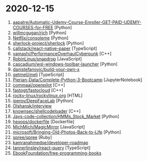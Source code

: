 # 2020-12-15

1. [aapatre/Automatic-Udemy-Course-Enroller-GET-PAID-UDEMY-COURSES-for-FREE](https://github.com/aapatre/Automatic-Udemy-Course-Enroller-GET-PAID-UDEMY-COURSES-for-FREE "Do you want to LEARN NEW STUFF for FREE? Don't worry, with the power of web-scraping and automation, this script will find the necessary Udemy coupons & enroll you for PAID UDEMY COURSES, ABSOLUTELY FREE!") [Python]
2. [willmcgugan/rich](https://github.com/willmcgugan/rich "Rich is a Python library for rich text and beautiful formatting in the terminal.") [Python]
3. [Netflix/consoleme](https://github.com/Netflix/consoleme "ConsoleMe consolidates the management of multiple AWS accounts into a single interface. It allows your end-users and administrators to get credentials for your different accounts, and allows your users/administrators to manage or request cloud permissions.") [Python]
4. [sherlock-project/sherlock](https://github.com/sherlock-project/sherlock "🔎 Hunt down social media accounts by username across social networks") [Python]
5. [callstack/react-native-paper](https://github.com/callstack/react-native-paper "Material Design for React Native (Android & iOS)") [TypeScript]
6. [yamashi/PerformanceOverhaulCyberpunk](https://github.com/yamashi/PerformanceOverhaulCyberpunk "Performance boost, bug fixes and hacks for fun for Cyberpunk 2077") [C++]
7. [RobinLinus/snapdrop](https://github.com/RobinLinus/snapdrop "A Progressive Web App for local file sharing") [JavaScript]
8. [cascadium/wsl-windows-toolbar-launcher](https://github.com/cascadium/wsl-windows-toolbar-launcher "Adds linux GUI application menu to a windows toolbar") [Python]
9. [danistefanovic/build-your-own-x](https://github.com/danistefanovic/build-your-own-x "🤓 Build your own (insert technology here)") 
10. [getmeli/meli](https://github.com/getmeli/meli "") [TypeScript]
11. [Pierian-Data/Complete-Python-3-Bootcamp](https://github.com/Pierian-Data/Complete-Python-3-Bootcamp "Course Files for Complete Python 3 Bootcamp Course on Udemy") [JupyterNotebook]
12. [commaai/openpilot](https://github.com/commaai/openpilot "openpilot is an open source driver assistance system. openpilot performs the functions of Automated Lane Centering and Adaptive Cruise Control for over 85 supported car makes and models.") [C++]
13. [fastogt/fastocloud](https://github.com/fastogt/fastocloud "Self-hosted IPTV/NVR/CCTV/Video service") [C++]
14. [rocky-linux/rockylinux.org](https://github.com/rocky-linux/rockylinux.org "The official website of the Rocky Linux Project.") [HTML]
15. [iperov/DeepFaceLab](https://github.com/iperov/DeepFaceLab "DeepFaceLab is the leading software for creating deepfakes.") [Python]
16. [Olshansk/interview](https://github.com/Olshansk/interview "Everything you need to prepare for your technical interview") 
17. [knownsec/shellcodeloader](https://github.com/knownsec/shellcodeloader "shellcodeloader") [C++]
18. [Jays-code-collection/HMMs_Stock_Market](https://github.com/Jays-code-collection/HMMs_Stock_Market "Contains all code related to using HMMs to predict stock market prices.") [Python]
19. [hexops/dockerfile](https://github.com/hexops/dockerfile "Dockerfile best-practices for writing production-worthy Docker images.") [Dockerfile]
20. [MichMich/MagicMirror](https://github.com/MichMich/MagicMirror "MagicMirror² is an open source modular smart mirror platform. With a growing list of installable modules, the MagicMirror² allows you to convert your hallway or bathroom mirror into your personal assistant.") [JavaScript]
21. [microsoft/Bringing-Old-Photos-Back-to-Life](https://github.com/microsoft/Bringing-Old-Photos-Back-to-Life "Bringing Old Photo Back to Life (CVPR 2020 oral)") [Python]
22. [spree/spree](https://github.com/spree/spree "Spree is an open source E-commerce platform for Rails 6 with a modern UX, optional PWA frontend, REST API, GraphQL, several official extensions and 3rd party integrations. Over 1 million downloads and counting! Check it out:") [Ruby]
23. [kamranahmedse/developer-roadmap](https://github.com/kamranahmedse/developer-roadmap "Roadmap to becoming a web developer in 2020") 
24. [tannerlinsley/react-query](https://github.com/tannerlinsley/react-query "⚛️ Hooks for fetching, caching and updating asynchronous data in React") [TypeScript]
25. [EbookFoundation/free-programming-books](https://github.com/EbookFoundation/free-programming-books "📚 Freely available programming books") 
